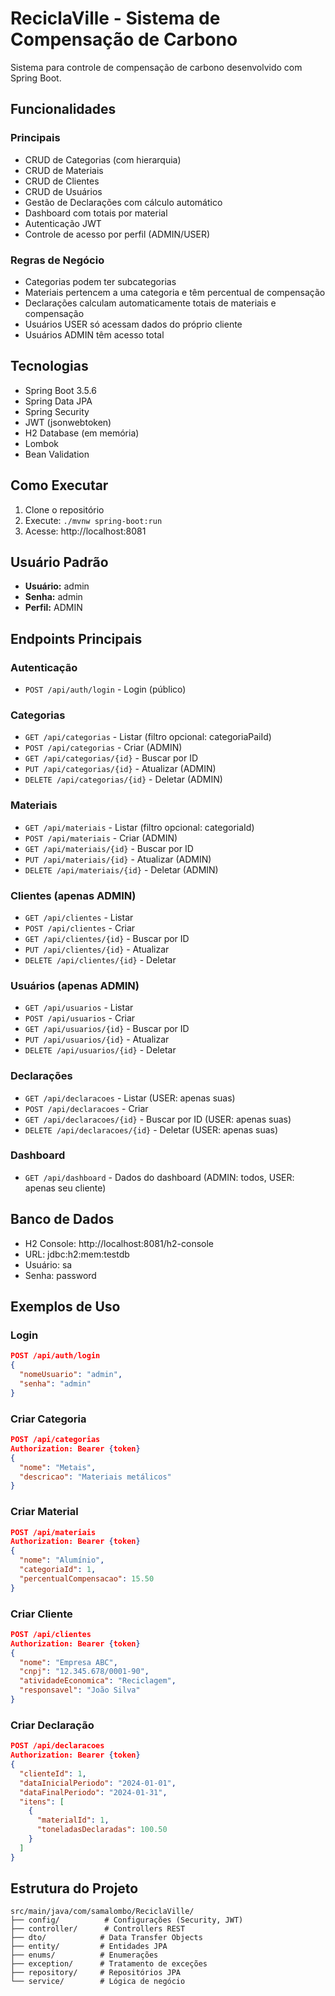 # ReciclaVille - Sistema de Compensação de Carbono

Sistema para controle de compensação de carbono desenvolvido com Spring Boot.

## Funcionalidades

### Principais
- CRUD de Categorias (com hierarquia)
- CRUD de Materiais
- CRUD de Clientes
- CRUD de Usuários
- Gestão de Declarações com cálculo automático
- Dashboard com totais por material
- Autenticação JWT
- Controle de acesso por perfil (ADMIN/USER)

### Regras de Negócio
- Categorias podem ter subcategorias
- Materiais pertencem a uma categoria e têm percentual de compensação
- Declarações calculam automaticamente totais de materiais e compensação
- Usuários USER só acessam dados do próprio cliente
- Usuários ADMIN têm acesso total

## Tecnologias
- Spring Boot 3.5.6
- Spring Data JPA
- Spring Security
- JWT (jsonwebtoken)
- H2 Database (em memória)
- Lombok
- Bean Validation

## Como Executar

1. Clone o repositório
2. Execute: `./mvnw spring-boot:run`
3. Acesse: http://localhost:8081

## Usuário Padrão
- **Usuário:** admin
- **Senha:** admin
- **Perfil:** ADMIN

## Endpoints Principais

### Autenticação
- `POST /api/auth/login` - Login (público)

### Categorias
- `GET /api/categorias` - Listar (filtro opcional: categoriaPaiId)
- `POST /api/categorias` - Criar (ADMIN)
- `GET /api/categorias/{id}` - Buscar por ID
- `PUT /api/categorias/{id}` - Atualizar (ADMIN)
- `DELETE /api/categorias/{id}` - Deletar (ADMIN)

### Materiais
- `GET /api/materiais` - Listar (filtro opcional: categoriaId)
- `POST /api/materiais` - Criar (ADMIN)
- `GET /api/materiais/{id}` - Buscar por ID
- `PUT /api/materiais/{id}` - Atualizar (ADMIN)
- `DELETE /api/materiais/{id}` - Deletar (ADMIN)

### Clientes (apenas ADMIN)
- `GET /api/clientes` - Listar
- `POST /api/clientes` - Criar
- `GET /api/clientes/{id}` - Buscar por ID
- `PUT /api/clientes/{id}` - Atualizar
- `DELETE /api/clientes/{id}` - Deletar

### Usuários (apenas ADMIN)
- `GET /api/usuarios` - Listar
- `POST /api/usuarios` - Criar
- `GET /api/usuarios/{id}` - Buscar por ID
- `PUT /api/usuarios/{id}` - Atualizar
- `DELETE /api/usuarios/{id}` - Deletar

### Declarações
- `GET /api/declaracoes` - Listar (USER: apenas suas)
- `POST /api/declaracoes` - Criar
- `GET /api/declaracoes/{id}` - Buscar por ID (USER: apenas suas)
- `DELETE /api/declaracoes/{id}` - Deletar (USER: apenas suas)

### Dashboard
- `GET /api/dashboard` - Dados do dashboard (ADMIN: todos, USER: apenas seu cliente)

## Banco de Dados
- H2 Console: http://localhost:8081/h2-console
- URL: jdbc:h2:mem:testdb
- Usuário: sa
- Senha: password

## Exemplos de Uso

### Login
```json
POST /api/auth/login
{
  "nomeUsuario": "admin",
  "senha": "admin"
}
```

### Criar Categoria
```json
POST /api/categorias
Authorization: Bearer {token}
{
  "nome": "Metais",
  "descricao": "Materiais metálicos"
}
```

### Criar Material
```json
POST /api/materiais
Authorization: Bearer {token}
{
  "nome": "Alumínio",
  "categoriaId": 1,
  "percentualCompensacao": 15.50
}
```

### Criar Cliente
```json
POST /api/clientes
Authorization: Bearer {token}
{
  "nome": "Empresa ABC",
  "cnpj": "12.345.678/0001-90",
  "atividadeEconomica": "Reciclagem",
  "responsavel": "João Silva"
}
```

### Criar Declaração
```json
POST /api/declaracoes
Authorization: Bearer {token}
{
  "clienteId": 1,
  "dataInicialPeriodo": "2024-01-01",
  "dataFinalPeriodo": "2024-01-31",
  "itens": [
    {
      "materialId": 1,
      "toneladasDeclaradas": 100.50
    }
  ]
}
```

## Estrutura do Projeto
```
src/main/java/com/samalombo/ReciclaVille/
├── config/          # Configurações (Security, JWT)
├── controller/      # Controllers REST
├── dto/            # Data Transfer Objects
├── entity/         # Entidades JPA
├── enums/          # Enumerações
├── exception/      # Tratamento de exceções
├── repository/     # Repositórios JPA
└── service/        # Lógica de negócio
```